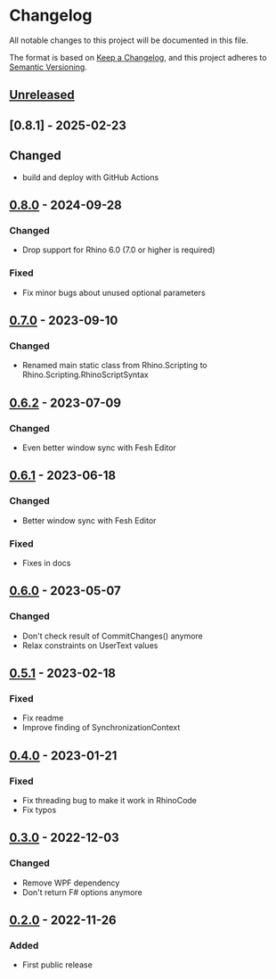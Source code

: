 # Changelog

All notable changes to this project will be documented in this file.

The format is based on [Keep a Changelog](https://keepachangelog.com/en/1.0.0/),
and this project adheres to [Semantic Versioning](https://semver.org/spec/v2.0.0.html).

## [Unreleased]

## [0.8.1] - 2025-02-23
## Changed
- build and deploy with GitHub Actions

## [0.8.0] - 2024-09-28
### Changed
- Drop support for Rhino 6.0 (7.0 or higher is required)
### Fixed
- Fix minor bugs about unused optional parameters

## [0.7.0] - 2023-09-10
### Changed
- Renamed main static class from Rhino.Scripting to Rhino.Scripting.RhinoScriptSyntax

## [0.6.2] - 2023-07-09
### Changed
- Even better window sync with Fesh Editor

## [0.6.1] - 2023-06-18
### Changed
- Better window sync with Fesh Editor
### Fixed
- Fixes in docs

## [0.6.0] - 2023-05-07
### Changed
- Don't check result of CommitChanges() anymore
- Relax constraints on UserText values

## [0.5.1] - 2023-02-18
### Fixed
- Fix readme
- Improve finding of SynchronizationContext

## [0.4.0] - 2023-01-21
### Fixed
- Fix threading bug to make it work in RhinoCode
- Fix typos

## [0.3.0] - 2022-12-03
### Changed
- Remove WPF dependency
- Don't return F# options anymore

## [0.2.0] - 2022-11-26
### Added
- First public release

[Unreleased]: https://github.com/goswinr/Str/compare/0.8.0...HEAD
[0.8.0]: https://github.com/goswinr/Str/compare/0.7.0...0.8.0
[0.7.0]: https://github.com/goswinr/Str/compare/0.6.2...0.7.0
[0.6.2]: https://github.com/goswinr/Str/compare/0.6.1...0.6.2
[0.6.1]: https://github.com/goswinr/Str/compare/0.6.0...0.6.1
[0.6.0]: https://github.com/goswinr/Str/compare/0.5.1...0.6.0
[0.5.1]: https://github.com/goswinr/Str/compare/0.4.0...0.5.1
[0.4.0]: https://github.com/goswinr/Str/compare/0.3.0...0.4.0
[0.3.0]: https://github.com/goswinr/Str/compare/0.2.0...0.3.0
[0.2.0]: https://github.com/goswinr/Str/releases/tag/0.2.0

<!--
use to get tag dates:
git log --tags --simplify-by-decoration --pretty="format:%ci %d"

-->